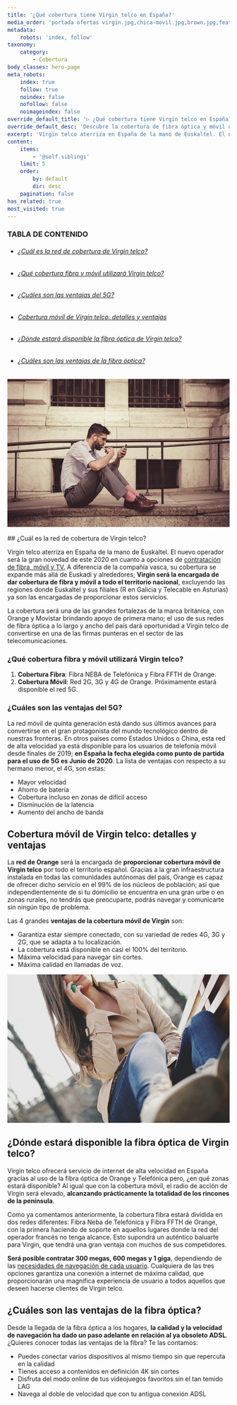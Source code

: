 ```yaml
---
title: '¿Qué cobertura tiene Virgin telco en España?'
media_order: 'portada ofertas virgin.jpg,chica-movil.jpg,brown.jpg,featured-loop.jpg'
metadata:
    robots: 'index, follow'
taxonomy:
    category:
        - Cobertura
body_classes: hero-page
meta_robots:
    index: true
    follow: true
    noindex: false
    nofollow: false
    noimageindex: false
override_default_title: '▷ ¿Qué cobertura tiene Virgin telco en España?'
override_default_desc: 'Descubre la cobertura de fibra óptica y móvil que ofrecerá Virgin a sus clientes a partir del próximo mes de Junio, fecha de aterrizaje en España de la firma de telefonía británica..'
excerpt: 'Virgin telco aterriza en España de la mano de Euskaltel. El nuevo operador será la gran novedad de este 2020 en cuanto a opciones de contratación de fibra, móvil y TV. A diferencia de la compañía vasca, su cobertura se...'
content:
    items:
        - '@self.siblings'
    limit: 5
    order:
        by: default
        dir: desc
    pagination: false
has_related: true
most_visited: true
---
```


<!-- # Cobertura de Virgin telco: toda la información que necesitas -->

<!-- ![](VirginTelco.png) -->
<!-- <div class="mb-5"></div> -->

### TABLA DE CONTENIDO

<div class="links-list"></div>

* ######  <span class="magnet-link">[¿Cuál es la red de cobertura de Virgin telco?](#red)</span>
* ######  <span class="magnet-link">[¿Qué cobertura fibra y móvil utilizará Virgin telco?](#cobertura)</span>
* ######  <span class="magnet-link">[¿Cuáles son las ventajas del 5G?](#5g)</span>
* ######  <span class="magnet-link">[Cobertura móvil de Virgin telco: detalles y ventajas](#movil)</span>
* ######  <span class="magnet-link">[¿Dónde estará disponible la fibra óptica de Virgin telco?](#fibra)</span>
* ######  <span class="magnet-link">[¿Cuáles son las ventajas de la fibra óptica?](#ventajas)</span>

<div class="mb-5"></div>

![](brown.jpg)

<div class="mb-5"></div>
## <span id="red">¿Cuál es la red de cobertura de Virgin telco?</span>

Virgin telco aterriza en España de la mano de Euskaltel. El nuevo operador será la gran novedad de este 2020 en cuanto a opciones de [contratación de fibra, móvil y TV.](https://ofertasvirgin.es) A diferencia de la compañía vasca, su cobertura se expande más allá de Euskadi y alrededores; **Virgin será la encargada de dar cobertura de fibra y móvil a todo el territorio nacional**, excluyendo las regiones donde Euskaltel y sus filiales (R en Galicia y Telecable en Asturias) ya son las encargadas de proporcionar estos servicios.

La cobertura será una de las grandes fortalezas de la marca británica, con Orange y Movistar brindando apoyo de primera mano; el uso de sus redes de fibra óptica a lo largo y ancho del país dará oportunidad a Virgin telco de convertirse en una de las firmas punteras en el sector de las telecomunicaciones.

<div class="mb-5"></div>

### <span id="cobertura">¿Qué cobertura fibra y móvil utilizará Virgin telco?</span>

1.  **Cobertura Fibra**: Fibra NEBA de Telefónica y Fibra FFTH de Orange.
2.  **Cobertura Móvil**: Red 2G, 3G y 4G de Orange. Próximamente estará disponible el red 5G.
<div class="mb-5"></div>

### <span id="5g">¿Cuáles son las ventajas del 5G?</span>

La red móvil de quinta generación está dando sus últimos avances para convertirse en el gran protagonista del mundo tecnológico dentro de nuestras fronteras. En otros países como Estados Unidos o China, esta red de alta velocidad ya está disponible para los usuarios de telefonía móvil desde finales de 2019; **en España la fecha elegida como punto de partida para el uso de 5G es Junio de 2020**. La lista de ventajas con respecto a su hermano menor, el 4G, son estas:

* Mayor velocidad
* Ahorro de batería
* Cobertura incluso en zonas de difícil acceso
* Disminución de la latencia
* Aumento del ancho de banda

<div class="mb-5"></div>

## <span id="movil">Cobertura móvil de Virgin telco: detalles y ventajas</span>

La **red de Orange** será la encargada de **proporcionar cobertura móvil de Virgin telco** por todo el territorio español. Gracias a la gran infraestructura instalada en todas las comunidades autónomas del país, Orange es capaz de ofrecer dicho servicio en el 99% de los núcleos de población; así que independientemente de si tu domicilio se encuentra en una gran urbe o en zonas rurales, no tendrás que preocuparte, podrás navegar y comunicarte sin ningún tipo de problema.

Las 4 grandes **ventajas de la cobertura móvil de Virgin** son:

* Garantiza estar siempre conectado, con su variedad de redes 4G, 3G y 2G, que se adapta a tu localización.
* La cobertura está disponible en casi el 100% del territorio.
* Máxima velocidad para navegar sin cortes.
* Máxima calidad en llamadas de voz.

<div class="mb-5"></div>

![](chica-movil.jpg)

<div class="mb-5"></div>

## <span id="fibra">¿Dónde estará disponible la fibra óptica de Virgin telco?</span>

Virgin telco ofrecerá servicio de internet de alta velocidad en España gracias al uso de la fibra óptica de Orange y Telefónica pero, ¿en qué zonas estará disponible? Al igual que con la cobertura móvil, el radio de acción de Virgin será elevado, **alcanzando prácticamente la totalidad de los rincones de la península**. 

Como ya comentamos anteriormente, la cobertura fibra estará dividida en dos redes diferentes: Fibra Neba de Telefónica y Fibra FFTH de Orange, con la primera haciendo de soporte  en aquellos lugares donde  la red del operador francés no tenga alcance. Esto supondrá un auténtico baluarte para Virgin, que tendrá una gran ventaja con muchos de sus competidores.

**Será posible contratar 300 megas, 600 megas y 1 giga**, dependiendo de las [necesidades de navegación de cada usuario](https://www.ofertasvirgin.es/blog/tarifas-personalizadas-disena-tu-pack-perfecto). Cualquiera de las tres opciones garantiza una conexión a internet de máxima calidad, que proporcionarán una magnífica experiencia de usuario a todos aquellos que deseen hacerse clientes de Virgin telco.

<div class="mb-5"></div>

## <span id="ventajas">¿Cuáles son las ventajas de la fibra óptica?</span>

Desde la llegada de la fibra óptica a los hogares, **la calidad y la velocidad de navegación ha dado un paso adelante en relación al ya obsoleto ADSL**. ¿Quieres conocer todas las ventajas de la fibra? Te las contamos:

* Puedes conectar varios dispositivos al mismo tiempo sin que repercuta en la calidad
* Tienes acceso a contenidos en definición 4K sin cortes
* Disfruta del modo online de tus videojuegos favoritos sin el tan temido LAG
* Navega al doble de velocidad que con tu antigua conexión ADSL




